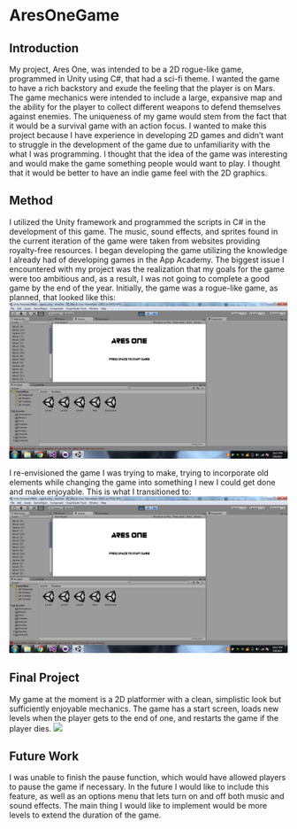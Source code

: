 # AresOneGame

## Introduction
My project, Ares One, was intended to be a 2D rogue-like game, programmed in Unity using C#, that had a sci-fi theme. I wanted the game to have a rich backstory and exude the feeling that the player is on Mars. The game mechanics were intended to include a large, expansive map and the ability for the player to collect different weapons to defend themselves against enemies. The uniqueness of my game would stem from the fact that it would be a survival game with an action focus. I wanted to make this project because I have experience in developing 2D games and didn’t want to struggle in the development of the game due to unfamiliarity with the what I was programming. I thought that the idea of the game was interesting and would make the game something people would want to play. I thought that it would be better to have an indie game feel with the 2D graphics.

## Method
I utilized the Unity framework and programmed the scripts in C# in the development of this game. The music, sound effects, and sprites found in the current iteration of the game were taken from websites providing royalty-free resources.
I began developing the game utilizing the knowledge I already had of developing games in the App Academy. The biggest issue I encountered with my project was the realization that my goals for the game were too ambitious and, as a result, I was not going to complete a good game by the end of the year. 
Initially, the game was a rogue-like game, as planned, that looked like this:
![](https://github.com/julianinla/AresOneGame/blob/master/ProjectPic6.png)

I re-envisioned the game I was trying to make, trying to incorporate old elements while changing the game into something I new I could get done and make enjoyable. 
This is what I transitioned to:
![](https://github.com/julianinla/AresOneGame/blob/master/ProjectPic6.png)

## Final Project
My game at the moment is a 2D platformer with a clean, simplistic look but sufficiently enjoyable mechanics. The game has a start screen, loads new levels when the player gets to the end of one, and restarts the game if the player dies.
![](http://youtu.be/Ta_S9TE-iug?hd=1)

## Future Work
I was unable to finish the pause function, which would have allowed players to pause the game if necessary.
In the future I would like to include this feature, as well as an options menu that lets turn on and off both music and sound effects. 
The main thing I would like to implement would be more levels to extend the duration of the game.
